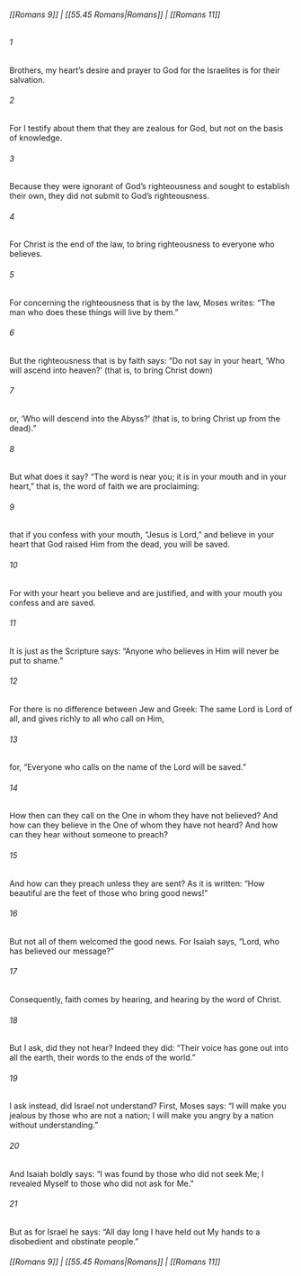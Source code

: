 
###### [[Romans 9]] | [[55.45 Romans|Romans]] | [[Romans 11]]

###### 1
Brothers, my heart’s desire and prayer to God for the Israelites is for their salvation.
###### 2
For I testify about them that they are zealous for God, but not on the basis of knowledge.
###### 3
Because they were ignorant of God’s righteousness and sought to establish their own, they did not submit to God’s righteousness.
###### 4
For Christ is the end of the law, to bring righteousness to everyone who believes.
###### 5
For concerning the righteousness that is by the law, Moses writes: “The man who does these things will live by them.”
###### 6
But the righteousness that is by faith says: “Do not say in your heart, ‘Who will ascend into heaven?’ (that is, to bring Christ down)
###### 7
or, ‘Who will descend into the Abyss?’ (that is, to bring Christ up from the dead).”
###### 8
But what does it say? “The word is near you; it is in your mouth and in your heart,” that is, the word of faith we are proclaiming:
###### 9
that if you confess with your mouth, “Jesus is Lord,” and believe in your heart that God raised Him from the dead, you will be saved.
###### 10
For with your heart you believe and are justified, and with your mouth you confess and are saved.
###### 11
It is just as the Scripture says: “Anyone who believes in Him will never be put to shame.”
###### 12
For there is no difference between Jew and Greek: The same Lord is Lord of all, and gives richly to all who call on Him,
###### 13
for, “Everyone who calls on the name of the Lord will be saved.”
###### 14
How then can they call on the One in whom they have not believed? And how can they believe in the One of whom they have not heard? And how can they hear without someone to preach?
###### 15
And how can they preach unless they are sent? As it is written: “How beautiful are the feet of those who bring good news!”
###### 16
But not all of them welcomed the good news. For Isaiah says, “Lord, who has believed our message?”
###### 17
Consequently, faith comes by hearing, and hearing by the word of Christ.
###### 18
But I ask, did they not hear? Indeed they did: “Their voice has gone out into all the earth, their words to the ends of the world.”
###### 19
I ask instead, did Israel not understand? First, Moses says: “I will make you jealous by those who are not a nation; I will make you angry by a nation without understanding.”
###### 20
And Isaiah boldly says: “I was found by those who did not seek Me; I revealed Myself to those who did not ask for Me.”
###### 21
But as for Israel he says: “All day long I have held out My hands to a disobedient and obstinate people.”

###### [[Romans 9]] | [[55.45 Romans|Romans]] | [[Romans 11]]

